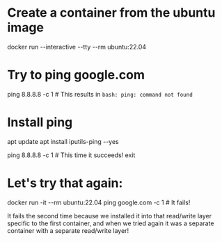 <!-- experiment with how installing something into a container at runtime behaves! -->

# Create a container from the ubuntu image
<!-- the --interactive --tty make the container interactive often used together to run a container in interactive mode, allowing you to interact with the command line inside the container, the --rm remove the container upn exit-->
docker run --interactive --tty --rm ubuntu:22.04

# Try to ping google.com
ping 8.8.8.8 -c 1 # This results in `bash: ping: command not found`

# Install ping
apt update
apt install iputils-ping --yes

ping 8.8.8.8 -c 1 # This time it succeeds!
exit

# Let's try that again:
docker run -it --rm ubuntu:22.04
ping google.com -c 1 # It fails!

It fails the second time because we installed it into that read/write layer specific to the first container, and when we tried again it was a separate container with a separate read/write layer!